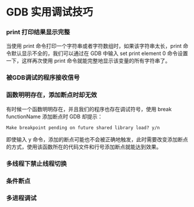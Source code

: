 # GDB 实用调试技巧

### print 打印结果显示完整

当使用 print 命令打印一个字符串或者字符数组时，如果该字符串太长，print 命令默认显示不全的，我们可以通过在 GDB 中输入 set print element 0 命令设置一下，这样再次使用 print 命令就能完整地显示该变量的所有字符串了。



### 被GDB调试的程序接收信号



### 函数明明存在，添加断点时却无效

有时候一个函数明明存在，并且我们的程序也存在调试符号，使用 break functionName 添加断点时 GDB 却提示：

```
Make breakpoint pending on future shared library load? y/n
```

即使输入 y 命令，添加的断点可能也不会被正确地触发，此时需要改变添加断点的方式，使用该函数所在的代码文件和行号添加断点就能达到效果。



### 多线程下禁止线程切换



### 条件断点



### 多进程调试
































